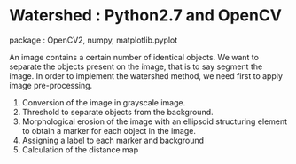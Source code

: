 # Watershed : Python2.7 and OpenCV
package : OpenCV2, numpy, matplotlib.pyplot

An image contains a certain number of identical objects. We want to separate the objects present on the image, that is to say segment the image. In order to implement the watershed method, we need first to apply image pre-processing.

1. Conversion of the image in grayscale image.
2. Threshold to separate objects from the background.
3. Morphological erosion of the image with an ellipsoid structuring element to obtain a marker for each object in the image.
4. Assigning a label to each marker and background
5. Calculation of the distance map
